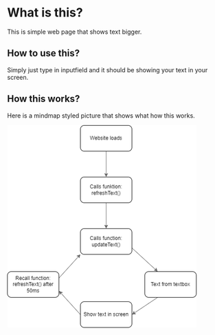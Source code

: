 # What is this?
This is simple web page that shows text bigger.
## How to use this?
Simply just type in inputfield and it should be showing your text in your screen.
## How this works?
Here is a mindmap styled picture that shows what how this works.

![Mindmap](./img/MakeTextBig.dio.png)